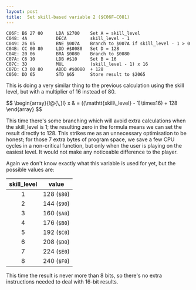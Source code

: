 ```yaml
---
layout: post
title:  Set skill-based variable 2 ($C06F—C081)
---
```


```
C06F: B6 27 00     LDA $2700    Set A = skill_level
C048: 4A           DECA         skill_level - 1
C049: 26 05        BNE $007A    Branch to $007A if skill_level - 1 > 0
C04B: CC 00 80     LDD #$0080   Set D = 128
C04E: 20 06        BRA $0080    Branch to $0080
C07A: C6 10        LDB #$10     Set B = 16
C07C: 3D           MUL          (skill_level - 1) x 16
C07D: C3 00 80     ADDD #$0080  + 128
C050: DD 65        STD $65      Store result to $2065
```

This is doing a very similar thing to the previous calculation using the skill level, but with a multiplier of 16 instead of 80.

<div>$$
\begin{array}{l@{\,}l}
    x & = ((\mathtt{skill\_level} - 1)\times16) + 128
\end{array}
$$</div>

This time there's some branching which will avoid extra calculations when the skill_level is 1; the resulting zero in the formula means we can set the result directly to 128. This strikes me as an unnecessary optimisation to be honest; for those 7 extra bytes of program space, we save a few CPU cycles in a non-critical function, but only when the user is playing on the easiest level. It would not make any noticeable difference to the player.

Again we don't know exactly what this variable is used for yet, but the possible values are:

| skill_level | value       |
|:-----:|-------------|
|   1   | 128 (`$80`) |
|   2   | 144 (`$90`) |
|   3   | 160 (`$A0`) |
|   4   | 176 (`$B0`) |
|   5   | 192 (`$C0`) |
|   6   | 208 (`$D0`) |
|   7   | 224 (`$E0`) |
|   8   | 240 (`$F0`) |

This time the result is never more than 8 bits, so there's no extra instructions needed to deal with 16-bit results.

